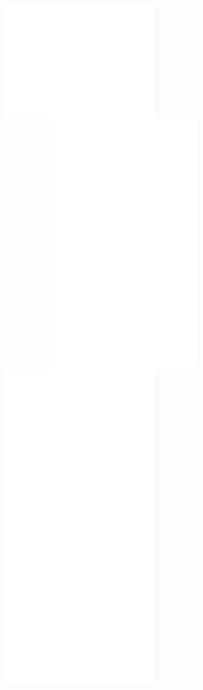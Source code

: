 <img align="left" width="390" alt="💀" src="/github-metrics.svg">
<img align="right" width="390" alt="💀" src="/metrics.plugin.anilist.manga.svg">
<img align="right" width="390" alt="💀" src="/metrics.plugin.steam.full.svg">
<img align="left" width="390" alt="💀" src="/metrics.plugin.isocalendar.fullyear.svg">
<img align="left" width="390" alt="💀" src="/metrics.plugin.languages.indepth.svg">
<img align="left" width="390" alt="💀" src="/metrics.plugin.leetcode.svg">

<img align="left" width="390" alt="💀" src="/metrics.plugin.achievements.compact.svg">
